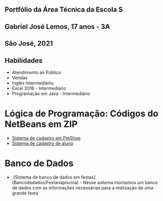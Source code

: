 ## Portfólio da Área Técnica da Escola S
## Gabriel José Lemos, 17 anos - 3A
## São José, 2021

## Habilidades
- Atendimento ao Público
- Vendas
- Inglês Intermediário;
- Excel 2016 - Intermediário
- Programação em Java - Intermediário

# Lógica de Programação: Códigos do NetBeans em ZIP
- [Sistema de cadastro em PetShop](LogicaDeProgramacao/PetShop)
- [Sistema de cadastro de aluno](LogicaDeProgramacao/Aula2A)

# Banco de Dados 
- .[Sistema de banco de dados em festas]. (Bancodedados/Festanapiscina) - Nesse sistema montamos um banco de dados com as informações necessárias para a realização de uma grande festa

